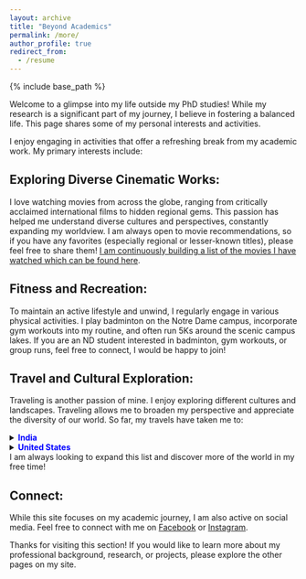 ```yaml
---
layout: archive
title: "Beyond Academics"
permalink: /more/
author_profile: true
redirect_from:
  - /resume
---
```


{% include base_path %}

Welcome to a glimpse into my life outside my PhD studies! While my research is a significant part of my journey, I believe in fostering a balanced life. This page shares some of my personal interests and activities.

I enjoy engaging in activities that offer a refreshing break from my academic work. My primary interests include:

## Exploring Diverse Cinematic Works:

I love watching movies from across the globe, ranging from critically acclaimed international films to hidden regional gems. This passion has helped me understand diverse cultures and perspectives, constantly expanding my worldview. I am always open to movie recommendations, so if you have any favorites (especially regional or lesser-known titles), please feel free to share them! [I am continuously building a list of the movies I have watched which can be found here](https://letterboxd.com/hmaharna/films/by/rating/).

## Fitness and Recreation:

To maintain an active lifestyle and unwind, I regularly engage in various physical activities. I play badminton on the Notre Dame campus, incorporate gym workouts into my routine, and often run 5Ks around the scenic campus lakes. If you are an ND student interested in badminton, gym workouts, or group runs, feel free to connect, I would be happy to join!

## Travel and Cultural Exploration:

Traveling is another passion of mine. I enjoy exploring different cultures and landscapes. Traveling allows me to broaden my perspective and appreciate the diversity of our world. So far, my travels have taken me to:

<details>
  <summary><strong><span style="color:blue">India</span></strong></summary>

  <details>
    <summary><strong>Odisha</strong> <span style="font-weight: normal;">(home state)</span></summary>
    <ul>
      <li>Baleshwar (home town)</li>
      <li>Bhubaneswar</li>
      <li>Puri</li>
      <li>Konark</li>
      <li>Baripada</li>
      <li>Cuttack</li>
    </ul>
  </details>

  <details>
    <summary><strong>Kerala</strong></summary>
    <ul>
      <li>Thiruvananthapuram</li>
      <li>Alleppey</li>
      <li>Munnar</li>
      <li>Ponmudi Hill Station</li>
      <!-- Add or adjust as needed -->
    </ul>
  </details>

  <details>
    <summary><strong>Karnataka</strong></summary>
    <ul>
      <li>Bengaluru</li>
      <li>Davanagere</li>
      <li>Hampi</li>
      <li>Chitradurga Fort</li>
      <li>Jigani</li>
    </ul>
  </details>

  <details>
    <summary><strong>West Bengal</strong></summary>
    <ul>
      <li>Kolkata</li>
      <li>Digha</li>
      <li>Kharagpur</li>
    </ul>
  </details>

  <details>
    <summary><strong>Delhi</strong></summary>
    <ul>
      <li>New Delhi</li>
    </ul>
  </details>

  <details>
    <summary><strong>Tamil Nadu</strong></summary>
    <ul>
      <li>Rameswaram</li>
      <li>Madurai</li>
      <li>Kanniyakumari</li>
    </ul>
  </details>

</details>

<details>
  <summary><strong><span style="color:blue">United States</span></strong></summary>

  <details>
    <summary><strong>Indiana</strong> <span style="font-weight: normal;">(current state)</span></summary>
    <ul>
      <li>South Bend (current town)</li>
      <li>Indianapolis</li>
      <li>Indiana Dunes National Park</li>
      <li>Michigan City</li>
      <li>Potato Creek State Park</li>
      <li>Potawatomi Zoo</li>
      <li>Heatherwood Equestrian Academy</li>
      <!-- Add more cities here -->
    </ul>
  </details>

  <details>
    <summary><strong>Illinois</strong></summary>
    <ul>
      <li>Chicago</li>
    </ul>
  </details>

  <details>
    <summary><strong>Michigan</strong></summary>
    <ul>
      <li>Fernwood Botanical Garden</li>
    </ul>
  </details>

  <details>
    <summary><strong>Ohio</strong></summary>
    <ul>
      <li>Columbus</li>
    </ul>
  </details>

  <details>
    <summary><strong>Wisconsin</strong></summary>
    <ul>
      <li>Madison</li>
    </ul>
  </details>

</details>I am always looking to expand this list and discover more of the world in my free time!

## Connect:

While this site focuses on my academic journey, I am also active on social media. Feel free to connect with me on [Facebook](https://www.facebook.com/hariharamaharna1644/) or [Instagram](https://www.instagram.com/hariharamaharna/).

Thanks for visiting this section! If you would like to learn more about my professional background, research, or projects, please explore the other pages on my site.
